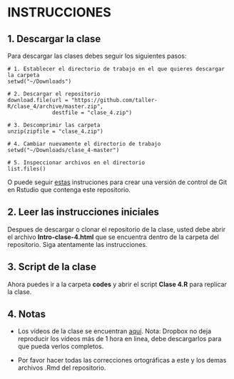 # INSTRUCCIONES


## 1. Descargar la clase

Para descargar las clases debes seguir los siguientes pasos:

```{r}
# 1. Establecer el directorio de trabajo en el que quieres descargar la carpeta
setwd("~/Downloads")

# 2. Descargar el repositorio
download.file(url = "https://github.com/taller-R/clase_4/archive/master.zip", 
              destfile = "clase_4.zip")

# 3. Descomprimir las carpeta
unzip(zipfile = "clase_4.zip")

# 4. Cambiar nuevamente el directorio de trabajo
setwd("~/Downloads/clase_4-master")

# 5. Inspeccionar archivos en el directorio 
list.files()
```
O puede seguir [estas](https://eduard-martinez.github.io/blog/github/clonar_github.html) instruciones para crear una versión de control de Git en Rstudio que contenga este repositorio.  



## 2. Leer las instrucciones iniciales

Despues de descargar o clonar el repositorio de la clase, usted debe abrir el archivo **Intro-clase-4.html** que se encuentra dentro de la carpeta del repositorio. Siga atentamente las instrucciones.



## 3. Script de la clase

Ahora puedes ir a la carpeta **codes** y abrir el script **Clase 4.R** para replicar la clase.

## 4. Notas
* Los vídeos de la clase se encuentran [aquí](https://www.dropbox.com/sh/w96qlpd2jgqaprn/AABpQjwE3GS5SfTAsl1wXfyTa?dl=0). Nota: Dropbox no deja reproducir los vídeos más de 1 hora en linea, debe descargarlos para que pueda verlos completos.

* Por favor hacer todas las correcciones ortográficas a este y los demas archivos .Rmd del repositorio.